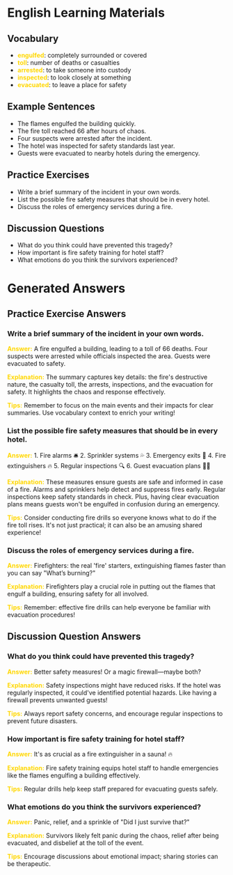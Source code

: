 # English Learning Materials
## Vocabulary
- <span style="color: gold">**engulfed**</span>: completely surrounded or covered
- <span style="color: gold">**toll**</span>: number of deaths or casualties
- <span style="color: gold">**arrested**</span>: to take someone into custody
- <span style="color: gold">**inspected**</span>: to look closely at something
- <span style="color: gold">**evacuated**</span>: to leave a place for safety

## Example Sentences
- The flames engulfed the building quickly.
- The fire toll reached 66 after hours of chaos.
- Four suspects were arrested after the incident.
- The hotel was inspected for safety standards last year.
- Guests were evacuated to nearby hotels during the emergency.

## Practice Exercises
- Write a brief summary of the incident in your own words.
- List the possible fire safety measures that should be in every hotel.
- Discuss the roles of emergency services during a fire.

## Discussion Questions
- What do you think could have prevented this tragedy?
- How important is fire safety training for hotel staff?
- What emotions do you think the survivors experienced?


# Generated Answers

## Practice Exercise Answers

### Write a brief summary of the incident in your own words.
<span style="color: gold">**Answer:**</span> A fire engulfed a building, leading to a toll of 66 deaths. Four suspects were arrested while officials inspected the area. Guests were evacuated to safety.

<span style="color: gold">**Explanation:**</span> The summary captures key details: the fire's destructive nature, the casualty toll, the arrests, inspections, and the evacuation for safety. It highlights the chaos and response effectively.

<span style="color: gold">**Tips:**</span> Remember to focus on the main events and their impacts for clear summaries. Use vocabulary context to enrich your writing!

### List the possible fire safety measures that should be in every hotel.
<span style="color: gold">**Answer:**</span> 1. Fire alarms 🛎️ 2. Sprinkler systems 💦 3. Emergency exits 🚪 4. Fire extinguishers 🔥 5. Regular inspections 🔍 6. Guest evacuation plans 🏃‍♂️

<span style="color: gold">**Explanation:**</span> These measures ensure guests are safe and informed in case of a fire. Alarms and sprinklers help detect and suppress fires early. Regular inspections keep safety standards in check. Plus, having clear evacuation plans means guests won't be engulfed in confusion during an emergency.

<span style="color: gold">**Tips:**</span> Consider conducting fire drills so everyone knows what to do if the fire toll rises. It's not just practical; it can also be an amusing shared experience!

### Discuss the roles of emergency services during a fire.
<span style="color: gold">**Answer:**</span> Firefighters: the real 'fire' starters, extinguishing flames faster than you can say "What’s burning?"

<span style="color: gold">**Explanation:**</span> Firefighters play a crucial role in putting out the flames that engulf a building, ensuring safety for all involved.

<span style="color: gold">**Tips:**</span> Remember: effective fire drills can help everyone be familiar with evacuation procedures!

## Discussion Question Answers

### What do you think could have prevented this tragedy?
<span style="color: gold">**Answer:**</span> Better safety measures! Or a magic firewall—maybe both?

<span style="color: gold">**Explanation:**</span> Safety inspections might have reduced risks. If the hotel was regularly inspected, it could've identified potential hazards. Like having a firewall prevents unwanted guests!

<span style="color: gold">**Tips:**</span> Always report safety concerns, and encourage regular inspections to prevent future disasters.

### How important is fire safety training for hotel staff?
<span style="color: gold">**Answer:**</span> It's as crucial as a fire extinguisher in a sauna! 🔥

<span style="color: gold">**Explanation:**</span> Fire safety training equips hotel staff to handle emergencies like the flames engulfing a building effectively.

<span style="color: gold">**Tips:**</span> Regular drills help keep staff prepared for evacuating guests safely.

### What emotions do you think the survivors experienced?
<span style="color: gold">**Answer:**</span> Panic, relief, and a sprinkle of "Did I just survive that?"

<span style="color: gold">**Explanation:**</span> Survivors likely felt panic during the chaos, relief after being evacuated, and disbelief at the toll of the event.

<span style="color: gold">**Tips:**</span> Encourage discussions about emotional impact; sharing stories can be therapeutic.